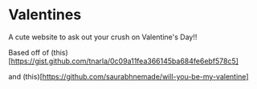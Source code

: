 # Valentines
A cute website to ask out your crush on Valentine's Day!!

Based off of (this)[https://gist.github.com/tnarla/0c09a11fea366145ba684fe6ebf578c5]

and (this)[https://github.com/saurabhnemade/will-you-be-my-valentine]


